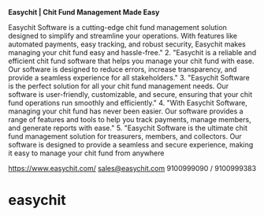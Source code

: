 **Easychit | Chit Fund Management Made Easy**




Easychit Software is a cutting-edge chit fund management solution designed to simplify and streamline your operations. With features like automated payments, easy tracking, and robust security, Easychit makes managing your chit fund easy and hassle-free."
2. "Easychit is a reliable and efficient chit fund software that helps you manage your chit fund with ease. Our software is designed to reduce errors, increase transparency, and provide a seamless experience for all stakeholders."
3. "Easychit Software is the perfect solution for all your chit fund management needs. Our software is user-friendly, customizable, and secure, ensuring that your chit fund operations run smoothly and efficiently."
4. "With Easychit Software, managing your chit fund has never been easier. Our software provides a range of features and tools to help you track payments, manage members, and generate reports with ease."
5. "Easychit Software is the ultimate chit fund management solution for treasurers, members, and collectors. Our software is designed to provide a seamless and secure experience, making it easy to manage your chit fund from anywhere

https://www.easychit.com/
sales@easychit.com                      9100999090 / 9100999383



























# easychit
